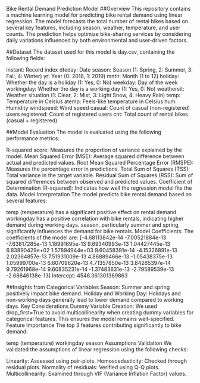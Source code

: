 Bike Rental Demand Prediction Model
##Overview
This repository contains a machine learning model for predicting bike rental demand using linear regression. The model forecasts the total number of rental bikes based on several key features, including season, weather, temperature, and user counts. The prediction helps optimize bike-sharing services by considering daily variations influenced by both environmental and user-driven factors.

##Dataset
The dataset used for this model is day.csv, containing the following fields:

instant: Record index
dteday: Date
season: Season (1: Spring, 2: Summer, 3: Fall, 4: Winter)
yr: Year (0: 2018, 1: 2019)
mnth: Month (1 to 12)
holiday: Whether the day is a holiday (1: Yes, 0: No)
weekday: Day of the week
workingday: Whether the day is a working day (1: Yes, 0: No)
weathersit: Weather situation (1: Clear, 2: Mist, 3: Light Snow, 4: Heavy Rain)
temp: Temperature in Celsius
atemp: Feels-like temperature in Celsius
hum: Humidity
windspeed: Wind speed
casual: Count of casual (non-registered) users
registered: Count of registered users
cnt: Total count of rental bikes (casual + registered)

##Model Evaluation
The model is evaluated using the following performance metrics:

R-squared score: Measures the proportion of variance explained by the model.
Mean Squared Error (MSE): Average squared difference between actual and predicted values.
Root Mean Squared Percentage Error (RMSPE): Measures the percentage error in predictions.
Total Sum of Squares (TSS): Total variance in the target variable.
Residual Sum of Squares (RSS): Sum of squared differences between observed and predicted values.
Coefficient of Determination (R-squared): Indicates how well the regression model fits the data.
Model Interpretation
The model predicts bike rental demand based on several features:

temp (temperature) has a significant positive effect on rental demand.
workingday has a positive correlation with bike rentals, indicating higher demand during working days.
season, particularly summer and spring, significantly influences the demand for bike rentals.
Model Coefficients:
The coefficients of the model are:
[-4.68113842e-14 -7.00521884e-13 -7.63817285e-13 1.18991695e-13   9.69340993e-13 1.04427445e-13 6.83890429e+02 1.57894944e+03   9.60458391e-14 -4.15326891e-13 2.02364857e-13 7.51931009e-13   4.86889466e-13 -1.05438375e-13 1.05999700e-13 6.60709620e-13   4.71357850e-13 3.84265397e-14 9.79261968e-14 9.60835231e-14   -1.37483631e-13 -2.79589539e-13 -2.68846138e-13]
Intercept: 4546.361301369863

##Insights from Categorical Variables
Season: Summer and spring positively impact bike demand.
Holiday and Working Day: Holidays and non-working days generally lead to lower demand compared to working days.
Key Considerations
Dummy Variable Creation: We used drop_first=True to avoid multicollinearity when creating dummy variables for categorical features. This ensures the model remains well-specified.
Feature Importance
The top 3 features contributing significantly to bike demand:

temp (temperature)
workingday
season
Assumptions Validation
We validated the assumptions of linear regression using the following checks:

Linearity: Assessed using pair-plots.
Homoscedasticity: Checked through residual plots.
Normality of residuals: Verified using Q-Q plots.
Multicollinearity: Examined through VIF (Variance Inflation Factor) values.